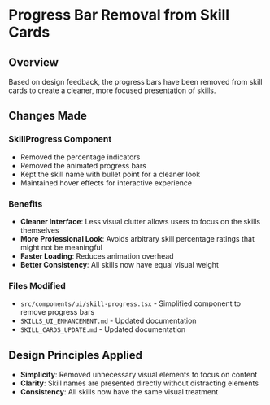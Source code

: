 # Progress Bar Removal from Skill Cards

## Overview
Based on design feedback, the progress bars have been removed from skill cards to create a cleaner, more focused presentation of skills.

## Changes Made

### SkillProgress Component
- Removed the percentage indicators
- Removed the animated progress bars
- Kept the skill name with bullet point for a cleaner look
- Maintained hover effects for interactive experience

### Benefits
- **Cleaner Interface**: Less visual clutter allows users to focus on the skills themselves
- **More Professional Look**: Avoids arbitrary skill percentage ratings that might not be meaningful
- **Faster Loading**: Reduces animation overhead
- **Better Consistency**: All skills now have equal visual weight

### Files Modified
- `src/components/ui/skill-progress.tsx` - Simplified component to remove progress bars
- `SKILLS_UI_ENHANCEMENT.md` - Updated documentation
- `SKILL_CARDS_UPDATE.md` - Updated documentation

## Design Principles Applied
- **Simplicity**: Removed unnecessary visual elements to focus on content
- **Clarity**: Skill names are presented directly without distracting elements
- **Consistency**: All skills now have the same visual treatment
